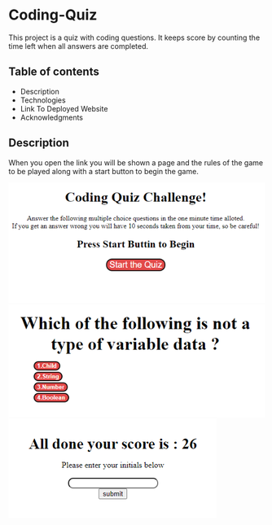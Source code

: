 # Coding-Quiz
This project is a quiz with coding questions. It keeps score by counting the time left when all answers are completed.

## Table of contents
* Description
* Technologies
* Link To Deployed Website
* Acknowledgments

## Description
When you open the link you will be shown a page and the rules of the game to be played along with a start button to begin the game.

<img src="./images/start-screen.PNG" alt ="start button and rules">

<img src="./images/Question.PNG" alt = "question example">

<img src = "./images/initials-screen.PNG" alt = "submit initials screen">